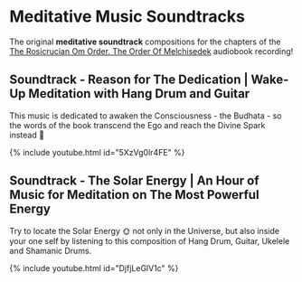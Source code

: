 # Meditative Music Soundtracks

The original **meditative soundtrack** compositions for the chapters of the [The Rosicrucian Om Order. The Order Of Melchisedek](/publications.md#the-rosicrucian-om-order-the-order-of-melchisedek-audio-book-english) audiobook recording!    

## Soundtrack - Reason for The Dedication | Wake-Up Meditation with Hang Drum and Guitar

This music is dedicated to awaken the Consciousness - the Budhata - so the words of the book transcend the Ego and reach the Divine Spark instead 🌹  

{% include youtube.html id="5XzVg0lr4FE" %}

## Soundtrack - The Solar Energy | An Hour of Music for Meditation on The Most Powerful Energy

Try to locate the Solar Energy 🌞 not only in the Universe, but also inside your one self by listening to this composition of Hang Drum, Guitar, Ukelele and Shamanic Drums.

{% include youtube.html id="DjfjLeGlV1c" %}
